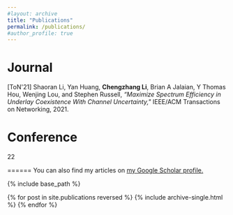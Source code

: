 ```yaml
---
#layout: archive
title: "Publications"
permalink: /publications/
#author_profile: true
---
```

Journal
======
[ToN'21] Shaoran Li, Yan Huang, **Chengzhang Li**, Brian A Jalaian, Y Thomas Hou, Wenjing Lou,
and Stephen Russell, _“Maximize Spectrum Efficiency in Underlay Coexistence With Channel
Uncertainty,"_ IEEE/ACM Transactions on Networking, 2021.

Conference
======
22


======
  You can also find my articles on <u><a href="{{author.googlescholar}}">my Google Scholar profile</a>.</u>


{% include base_path %}

{% for post in site.publications reversed %}
  {% include archive-single.html %}
{% endfor %}
